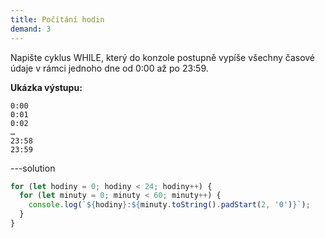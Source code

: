 ```yaml
---
title: Počítání hodin
demand: 3
---
```


Napište cyklus WHILE, který do konzole postupně vypíše všechny časové údaje v rámci jednoho dne od 0:00 až po 23:59.

**Ukázka výstupu:**

```
0:00
0:01
0:02
…
23:58
23:59
```

---solution

```js
for (let hodiny = 0; hodiny < 24; hodiny++) {
  for (let minuty = 0; minuty < 60; minuty++) {
    console.log(`${hodiny}:${minuty.toString().padStart(2, '0')}`);
  }
}
```
